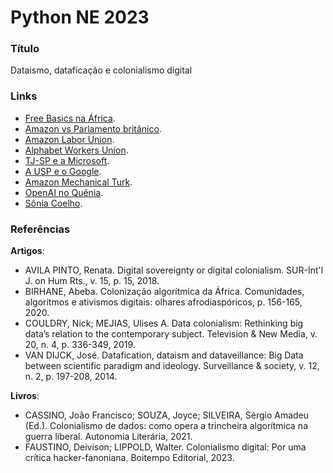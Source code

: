 # Python NE 2023

### Título

Dataismo, dataficação e colonialismo digital

### Links

- [Free Basics na África](https://www.theguardian.com/world/2016/aug/01/facebook-free-basics-internet-africa-mark-zuckerberg).
- [Amazon vs Parlamento britânico](https://youtu.be/Frgi_bf3UfU?si=p42hTCkaCqxuq4oy).
- [Amazon Labor Union](https://jacobin.com.br/2022/04/comeca-um-novo-capitulo-para-os-trabalhadores-do-amazon/).
- [Alphabet Workers Union](https://www.engadget.com/google-contract-workers-accuse-alphabet-and-accenture-of-violating-labor-laws-085100869.html).
- [TJ-SP e a Microsoft](https://www.conjur.com.br/2020-mai-20/tj-sp-rescinde-contrato-13-bilhao-microsoft).
- [A USP e o Google](http://www.jornaldocampus.usp.br/index.php/2021/06/armazenamento-em-nuvem-google-anuncia-fim-do-drive-ilimitado-para-estudantes-universitarios/).
- [Amazon Mechanical Turk](https://www1.folha.uol.com.br/tec/2023/07/plataformas-de-freelance-online-sao-reprovadas-em-avaliacao-sobre-trabalho-justo.shtml).
- [OpenAI no Quênia](https://slate.com/technology/2023/05/openai-chatgpt-training-kenya-traumatic.html).
- [Sônia Coelho](https://restofworld.org/2023/life-of-a-gig-worker-brazil-clickwork/).

### Referências

**Artigos**:

- AVILA PINTO, Renata. Digital sovereignty or digital colonialism. SUR-Int'l J. on Hum Rts., v. 15, p. 15, 2018.
- BIRHANE, Abeba. Colonização algorítmica da África. Comunidades, algoritmos e ativismos digitais: olhares afrodiaspóricos, p. 156-165, 2020.
- COULDRY, Nick; MEJIAS, Ulises A. Data colonialism: Rethinking big data’s relation to the contemporary subject. Television & New Media, v. 20, n. 4, p. 336-349, 2019.
- VAN DIJCK, José. Datafication, dataism and dataveillance: Big Data between scientific paradigm and ideology. Surveillance & society, v. 12, n. 2, p. 197-208, 2014.

**Livros**:

- CASSINO, João Francisco; SOUZA, Joyce; SILVEIRA, Sérgio Amadeu (Ed.). Colonialismo de dados: como opera a trincheira algorítmica na guerra liberal. Autonomia Literária, 2021.
- FAUSTINO, Deivison; LIPPOLD, Walter. Colonialismo digital: Por uma crítica hacker-fanoniana. Boitempo Editorial, 2023.
